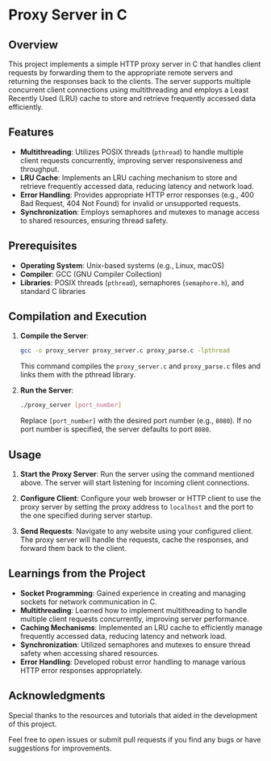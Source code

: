 # Proxy Server in C

## Overview

This project implements a simple HTTP proxy server in C that handles client requests by forwarding them to the appropriate remote servers and returning the responses back to the clients. The server supports multiple concurrent client connections using multithreading and employs a Least Recently Used (LRU) cache to store and retrieve frequently accessed data efficiently.

## Features

- **Multithreading**: Utilizes POSIX threads (`pthread`) to handle multiple client requests concurrently, improving server responsiveness and throughput.
- **LRU Cache**: Implements an LRU caching mechanism to store and retrieve frequently accessed data, reducing latency and network load.
- **Error Handling**: Provides appropriate HTTP error responses (e.g., 400 Bad Request, 404 Not Found) for invalid or unsupported requests.
- **Synchronization**: Employs semaphores and mutexes to manage access to shared resources, ensuring thread safety.

## Prerequisites

- **Operating System**: Unix-based systems (e.g., Linux, macOS)
- **Compiler**: GCC (GNU Compiler Collection)
- **Libraries**: POSIX threads (`pthread`), semaphores (`semaphore.h`), and standard C libraries

## Compilation and Execution

1. **Compile the Server**:
   ```bash
   gcc -o proxy_server proxy_server.c proxy_parse.c -lpthread
   ```
   This command compiles the `proxy_server.c` and `proxy_parse.c` files and links them with the pthread library.

2. **Run the Server**:
   ```bash
   ./proxy_server [port_number]
   ```
   Replace `[port_number]` with the desired port number (e.g., `8080`). If no port number is specified, the server defaults to port `8080`.

## Usage

1. **Start the Proxy Server**:
   Run the server using the command mentioned above. The server will start listening for incoming client connections.

2. **Configure Client**:
   Configure your web browser or HTTP client to use the proxy server by setting the proxy address to `localhost` and the port to the one specified during server startup.

3. **Send Requests**:
   Navigate to any website using your configured client. The proxy server will handle the requests, cache the responses, and forward them back to the client.

## Learnings from the Project

- **Socket Programming**: Gained experience in creating and managing sockets for network communication in C.
- **Multithreading**: Learned how to implement multithreading to handle multiple client requests concurrently, improving server performance.
- **Caching Mechanisms**: Implemented an LRU cache to efficiently manage frequently accessed data, reducing latency and network load.
- **Synchronization**: Utilized semaphores and mutexes to ensure thread safety when accessing shared resources.
- **Error Handling**: Developed robust error handling to manage various HTTP error responses appropriately.

## Acknowledgments

Special thanks to the resources and tutorials that aided in the development of this project.

Feel free to open issues or submit pull requests if you find any bugs or have suggestions for improvements.
